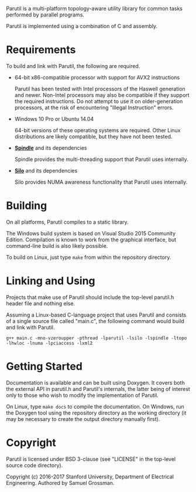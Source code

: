 Parutil is a multi-platform topology-aware utility library for common tasks performed by parallel programs.

Parutil is implemented using a combination of C and assembly.


# Requirements

To build and link with Parutil, the following are required.

- 64-bit x86-compatible processor with support for AVX2 instructions
  
  Parutil has been tested with Intel processors of the Haswell generation and newer.
  Non-Intel processors may also be compatible if they support the required instructions.
  Do not attempt to use it on older-generation processors, at the risk of encountering "Illegal Instruction" errors.
  
- Windows 10 Pro or Ubuntu 14.04
  
  64-bit versions of these operating systems are required.
  Other Linux distributions are likely compatible, but they have not been tested.

- [**Spindle**](https://github.com/stanford-mast/Spindle) and its dependencies
  
  Spindle provides the multi-threading support that Parutil uses internally.

- [**Silo**](https://github.com/stanford-mast/Silo) and its dependencies
  
  Silo provides NUMA awareness functionality that Parutil uses internally.


# Building

On all platforms, Parutil compiles to a static library.

The Windows build system is based on Visual Studio 2015 Community Edition. Compilation is known to work from the graphical interface, but command-line build is also likely possible.

To build on Linux, just type `make` from within the repository directory.


# Linking and Using

Projects that make use of Parutil should include the top-level parutil.h header file and nothing else.

Assuming a Linux-based C-language project that uses Parutil and consists of a single source file called "main.c", the following command would build and link with Parutil.

    g++ main.c -mno-vzeroupper -pthread -lparutil -lsilo -lspindle -ltopo -lhwloc -lnuma -lpciaccess -lxml2


# Getting Started

Documentation is available and can be built using Doxygen.
It covers both the external API in parutil.h and Parutil's internals, the latter being of interest only to those who wish to modify the implementation of Parutil.

On Linux, type `make docs` to compile the documentation. On Windows, run the Doxygen tool using the repository directory as the working directory (it may be necessary to create the output directory manually first).


# Copyright

Parutil is licensed under BSD 3-clause (see "LICENSE" in the top-level source code directory).

Copyright (c) 2016-2017 Stanford University, Department of Electrical Engineering.
Authored by Samuel Grossman.
